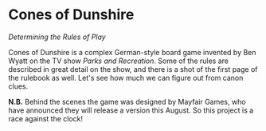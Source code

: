 Cones of Dunshire
=================

*Determining the Rules of Play*

Cones of Dunshire is a complex German-style board game invented by
Ben Wyatt on the TV show *Parks and Recreation*.  Some of the rules are
described in great detail on the show, and there is a shot of the
first page of the rulebook as well.  Let's see how much we can
figure out from canon clues.

**N.B.** Behind the scenes the game was designed by Mayfair Games,
who have announced they will release a version this August.  So this
project is a race against the clock!
